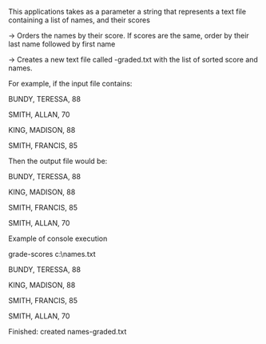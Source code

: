 This applications takes as a parameter a string that represents a text file containing a list of names, and their scores

-> Orders the names by their score. If scores are the same, order by their last name followed by first name

-> Creates a new text file called <input-file-name>-graded.txt with the list of sorted score and names.

For example, if the input file contains:

BUNDY, TERESSA, 88

SMITH, ALLAN, 70

KING, MADISON, 88

SMITH, FRANCIS, 85


Then the output file would be:

BUNDY, TERESSA, 88

KING, MADISON, 88

SMITH, FRANCIS, 85

SMITH, ALLAN, 70



Example of console execution

grade-scores c:\names.txt

BUNDY, TERESSA, 88

KING, MADISON, 88

SMITH, FRANCIS, 85

SMITH, ALLAN, 70

Finished: created names-graded.txt